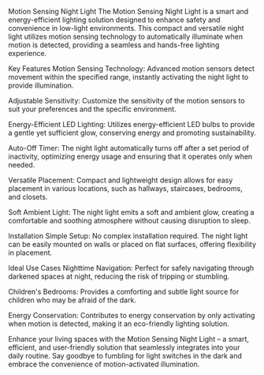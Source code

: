 
Motion Sensing Night Light
The Motion Sensing Night Light is a smart and energy-efficient lighting solution designed to enhance safety and convenience in low-light environments. This compact and versatile night light utilizes motion sensing technology to automatically illuminate when motion is detected, providing a seamless and hands-free lighting experience.

Key Features
Motion Sensing Technology: Advanced motion sensors detect movement within the specified range, instantly activating the night light to provide illumination.

Adjustable Sensitivity: Customize the sensitivity of the motion sensors to suit your preferences and the specific environment.

Energy-Efficient LED Lighting: Utilizes energy-efficient LED bulbs to provide a gentle yet sufficient glow, conserving energy and promoting sustainability.

Auto-Off Timer: The night light automatically turns off after a set period of inactivity, optimizing energy usage and ensuring that it operates only when needed.

Versatile Placement: Compact and lightweight design allows for easy placement in various locations, such as hallways, staircases, bedrooms, and closets.

Soft Ambient Light: The night light emits a soft and ambient glow, creating a comfortable and soothing atmosphere without causing disruption to sleep.

Installation
Simple Setup: No complex installation required. The night light can be easily mounted on walls or placed on flat surfaces, offering flexibility in placement.

Ideal Use Cases
Nighttime Navigation: Perfect for safely navigating through darkened spaces at night, reducing the risk of tripping or stumbling.

Children's Bedrooms: Provides a comforting and subtle light source for children who may be afraid of the dark.

Energy Conservation: Contributes to energy conservation by only activating when motion is detected, making it an eco-friendly lighting solution.

Enhance your living spaces with the Motion Sensing Night Light – a smart, efficient, and user-friendly solution that seamlessly integrates into your daily routine. Say goodbye to fumbling for light switches in the dark and embrace the convenience of motion-activated illumination.
